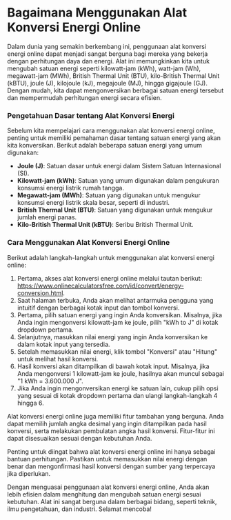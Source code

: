 Bagaimana Menggunakan Alat Konversi Energi Online
=================================================

Dalam dunia yang semakin berkembang ini, penggunaan alat konversi energi online dapat menjadi sangat berguna bagi mereka yang bekerja dengan perhitungan daya dan energi. Alat ini memungkinkan kita untuk mengubah satuan energi seperti kilowatt-jam (kWh), watt-jam (Wh), megawatt-jam (MWh), British Thermal Unit (BTU), kilo-British Thermal Unit (kBTU), joule (J), kilojoule (kJ), megajoule (MJ), hingga gigajoule (GJ). Dengan mudah, kita dapat mengonversikan berbagai satuan energi tersebut dan mempermudah perhitungan energi secara efisien.

### Pengetahuan Dasar tentang Alat Konversi Energi

Sebelum kita mempelajari cara menggunakan alat konversi energi online, penting untuk memiliki pemahaman dasar tentang satuan energi yang akan kita konversikan. Berikut adalah beberapa satuan energi yang umum digunakan:

- **Joule (J)**: Satuan dasar untuk energi dalam Sistem Satuan Internasional (SI).
- **Kilowatt-jam (kWh)**: Satuan yang umum digunakan dalam pengukuran konsumsi energi listrik rumah tangga.
- **Megawatt-jam (MWh)**: Satuan yang digunakan untuk mengukur konsumsi energi listrik skala besar, seperti di industri.
- **British Thermal Unit (BTU)**: Satuan yang digunakan untuk mengukur jumlah energi panas.
- **Kilo-British Thermal Unit (kBTU)**: Seribu British Thermal Unit.

### Cara Menggunakan Alat Konversi Energi Online

Berikut adalah langkah-langkah untuk menggunakan alat konversi energi online:

1. Pertama, akses alat konversi energi online melalui tautan berikut: <https://www.onlinecalculatorsfree.com/id/convert/energy-conversion.html>.
2. Saat halaman terbuka, Anda akan melihat antarmuka pengguna yang intuitif dengan berbagai kotak input dan tombol konversi.
3. Pertama, pilih satuan energi yang ingin Anda konversikan. Misalnya, jika Anda ingin mengonversi kilowatt-jam ke joule, pilih "kWh to J" di kotak dropdown pertama.
4. Selanjutnya, masukkan nilai energi yang ingin Anda konversikan ke dalam kotak input yang tersedia.
5. Setelah memasukkan nilai energi, klik tombol "Konversi" atau "Hitung" untuk melihat hasil konversi.
6. Hasil konversi akan ditampilkan di bawah kotak input. Misalnya, jika Anda mengonversi 1 kilowatt-jam ke joule, hasilnya akan muncul sebagai "1 kWh = 3.600.000 J".
7. Jika Anda ingin mengonversikan energi ke satuan lain, cukup pilih opsi yang sesuai di kotak dropdown pertama dan ulangi langkah-langkah 4 hingga 6.

Alat konversi energi online juga memiliki fitur tambahan yang berguna. Anda dapat memilih jumlah angka desimal yang ingin ditampilkan pada hasil konversi, serta melakukan pembulatan angka hasil konversi. Fitur-fitur ini dapat disesuaikan sesuai dengan kebutuhan Anda.

Penting untuk diingat bahwa alat konversi energi online ini hanya sebagai bantuan perhitungan. Pastikan untuk memasukkan nilai energi dengan benar dan mengonfirmasi hasil konversi dengan sumber yang terpercaya jika diperlukan.

Dengan menguasai penggunaan alat konversi energi online, Anda akan lebih efisien dalam menghitung dan mengubah satuan energi sesuai kebutuhan. Alat ini sangat berguna dalam berbagai bidang, seperti teknik, ilmu pengetahuan, dan industri. Selamat mencoba!